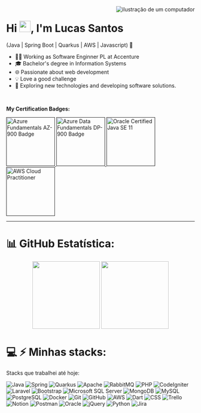 <img src="https://raw.githubusercontent.com/MicaelliMedeiros/micaellimedeiros/master/image/computer-illustration.png" alt="ilustração de um computador" min-width="400px" max-width="400px" top="400px" align="right">
<h1 align="left">Hi <img src="https://raw.githubusercontent.com/kaueMarques/kaueMarques/master/hi.gif" height="30px">, I'm Lucas Santos</h1>
<!--<img align="right" width="200" src="https://c.tenor.com/e73LQkmBbcUAAAAC/mr-robot-happy.gif"/>-->

(Java | Spring Boot | Quarkus | AWS | Javascript) 🚀
- 👩‍💻 Working as Software Enginner PL at Accenture
- 🎓 Bachelor's degree in Information Systems
- 🌐 Passionate about web development
- 💡 Love a good challenge
- 🤔 Exploring new technologies and developing software solutions.

<br />

**My Certification Badges:**
</br>

<a href="" target="_blank">
  <img alt="Azure Fundamentals AZ-900 Badge" width="130px" src="https://learn.microsoft.com/media/learn/certification/badges/microsoft-certified-fundamentals-badge.svg"/>
</a>

<a href="" target="_blank">
  <img alt="Azure Data Fundamentals DP-900 Badge" width="130px" src="https://ensino.fundacaofat.org.br/uploads/2022/04/ef105d63ac58621366d9f0ae2139f466.png"/>
</a>

<a href="" target="_blank">
  <img alt="Oracle Certified Java SE 11" width="130px" src="https://images.credly.com/images/6f2a9ef8-4da2-4e67-bd52-84fbaa1af776/twitter_thumb_201604_02_Java-SE-11-Developer_Professional__1_.png"/>
</a>

<a href="" target="_blank">
  <img alt="AWS Cloud Practitioner" width="130px" src="https://miro.medium.com/v2/resize:fit:461/1*9cUKeqVhscX0Y-EDoG9Ecg.png"/>
</a>




<hr>


# 📊 GitHub Estatística:
<div align="center">
  <img height="180em" src="https://github-readme-stats.vercel.app/api?username=luccassantos4&theme=tokyonight&hide_border=false&include_all_commits=true&count_private=true"/>
  <img height="180em" src="https://github-readme-stats.vercel.app/api/top-langs/?username=luccassantos4&theme=tokyonight&hide_border=false&include_all_commits=true&count_private=true&layout=compact"/>
</div>
<!-- Proudly created with GPRM ( https://gprm.itsvg.in ) -->

# 💻 ⚡ Minhas stacks:

Stacks que trabalhei até hoje:

![Java](https://img.shields.io/badge/-Java-007396?style=flat-square&logo=java)
![Spring](https://img.shields.io/badge/-Spring-6DB33F?style=flat-square&logo=spring&logoColor=white)
![Quarkus](https://img.shields.io/badge/-Quarkus-6B4C9C?style=flat-square&logo=quarkus)
![Apache](https://img.shields.io/badge/-Apache-D22128?style=flat-square&logo=apache)
![RabbitMQ](https://img.shields.io/badge/-RabbitMQ-FF6600?style=flat-square&logo=rabbitmq)
![PHP](https://img.shields.io/badge/-PHP-563D7C?style=flat-square&logo=PHP)
![CodeIgniter](https://img.shields.io/badge/-CodeIgniter-EF4223?style=flat-square&logo=codeigniter)
![Laravel](https://img.shields.io/badge/-Laravel-FF2D20?style=flat-square&logo=laravel)
![Bootstrap](https://img.shields.io/badge/-Bootstrap-563D7C?style=flat-square&logo=bootstrap)
![Microsoft SQL Server](https://img.shields.io/badge/-SQL%20Server-CC2927?style=flat-square&logo=microsoft-sql-server&logoColor=white)
![MongoDB](https://img.shields.io/badge/-MongoDB-black?style=flat-square&logo=mongodb)
![MySQL](https://img.shields.io/badge/-MySQL-4479A1?style=flat-square&logo=mysql&logoColor=white)
![PostgreSQL](https://img.shields.io/badge/-PostgreSQL-336791?style=flat-square&logo=postgresql)
![Docker](https://img.shields.io/badge/-Docker-2496ED?style=flat-square&logo=docker&logoColor=white)
![Git](https://img.shields.io/badge/-Git-black?style=flat-square&logo=git)
![GitHub](https://img.shields.io/badge/-GitHub-181717?style=flat-square&logo=github)
![AWS](https://img.shields.io/badge/-AWS-232F3E?style=flat-square&logo=amazon-aws)
![Dart](https://img.shields.io/badge/-Dart-0175C2?style=flat-square&logo=dart)
![CSS](https://img.shields.io/badge/-CSS-1572B6?style=flat-square&logo=css3)
![Trello](https://img.shields.io/badge/-Trello-0052CC?style=flat-square&logo=trello)
![Notion](https://img.shields.io/badge/-Notion-000000?style=flat-square&logo=notion)
![Postman](https://img.shields.io/badge/-Postman-FF6C37?style=flat-square&logo=postman)
![Oracle](https://img.shields.io/badge/-Oracle-F80000?style=flat-square&logo=oracle)
![jQuery](https://img.shields.io/badge/-jQuery-0769AD?style=flat-square&logo=jquery)
![Python](https://img.shields.io/badge/-Python-3776AB?style=flat-square&logo=python)
![Jira](https://img.shields.io/badge/-Jira-0052CC?style=flat-square&logo=jira)

